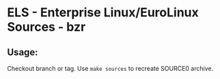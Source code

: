 # ELS - Enterprise Linux/EuroLinux Sources - bzr
 
## Usage:
  Checkout branch or tag. Use `make sources` to recreate  SOURCE0 archive.
